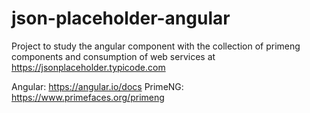 # json-placeholder-angular
 Project to study the angular component with the collection of primeng components and consumption of web services at  https://jsonplaceholder.typicode.com
 
 Angular: https://angular.io/docs
 PrimeNG: https://www.primefaces.org/primeng
